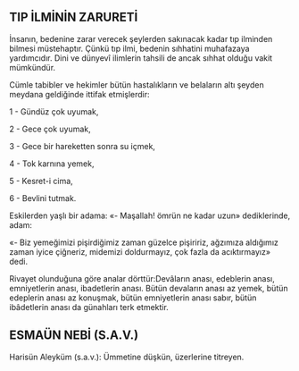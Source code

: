 ## TIP İLMİNİN ZARURETİ

İnsanın, bedenine zarar verecek şeylerden sa­kınacak kadar tıp ilminden bilmesi müstehaptır. Çünkü tıp ilmi, bedenin sıhhatini muhafazaya yardımcıdır. Dini ve dünyevî ilimlerin tahsili de ancak sıhhat olduğu vakit mümkündür.

Cümle tabibler ve hekimler bütün hastalıkla­rın ve belaların altı şeyden meydana geldiğinde ittifak etmişlerdir:

1  - Gündüz çok uyumak,

2  - Gece çok uyumak,

3  - Gece bir hareketten sonra su içmek,

4  - Tok karnına yemek,

5  - Kesret-i cima,

6  - Bevlini tutmak.

Eskilerden yaşlı bir adama: «- Maşallah! ömrün ne kadar uzun» dediklerinde, adam:

«- Biz yemeğimizi pişirdiğimiz zaman güzelce pişiririz, ağzımıza aldığımız zaman iyice çiğ­neriz, midemizi doldurmayız, çok fazla da acıktır­mayız» dedi.

Rivayet olunduğuna göre analar dörttür:Devâların anası, edeblerin anası, emniyetlerin anası, ibadetlerin anası. Bütün devaların anası az yemek, bütün edeplerin anası az konuşmak, bütün emniyetlerin anası sabır, bütün ibâdetlerin anası da günahları terk etmektir.

## ESMAÜN NEBİ (S.A.V.)

Harisün Aleyküm (s.a.v.): Ümmetine düşkün, üzerlerine titreyen.
